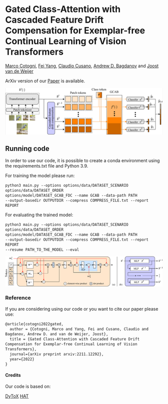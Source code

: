 # Gated Class-Attention with Cascaded Feature Drift Compensation for Exemplar-free Continual Learning of Vision Transformers
[Marco Cotogni](https://scholar.google.com/citations?user=8PUz5lAAAAAJ&hl=it), [Fei Yang](https://scholar.google.com/citations?hl=it&user=S1gksNwAAAAJ), [Claudio Cusano](https://scholar.google.com/citations?hl=it&user=lhZpU_8AAAAJ), [Andrew D. Bagdanov](https://scholar.google.com/citations?hl=it&user=_Fk4YUcAAAAJ) and [Joost van de Weijer](https://scholar.google.com/citations?hl=it&user=Gsw2iUEAAAAJ)

ArXiv version of our [Paper](https://arxiv.org/pdf/2211.12292.pdf) is available.

![Architecture](figs/Architecture.png)
## Running code
In order to use our code, it is possible to create a conda environment using the requirements.txt file and Python 3.9.

For training the model please run:
```
python3 main.py --options options/data/DATASET_SCENARIO options/data/DATASET_ORDER 
options/model/DATASET_GCAB_FDC --name GCAB --data-path PATH 
--output-basedir OUTPUTDIR --compress COMPRESS_FILE.txt --report REPORT

```
For evaluating the trained model:
```
python3 main.py --options options/data/DATASET_SCENARIO options/data/DATASET_ORDER 
options/model/DATASET_GCAB_FDC --name GCAB --data-path PATH 
--output-basedir OUTPUTDIR --compress COMPRESS_FILE.txt --report REPORT 
--resume PATH_TO_THE_MODEL --eval

```

![GCAB](figs/GCAB.png)
### Reference
If you are considering using our code or you want to cite our paper please use:

```
@article{cotogni2022gated,
  author = {Cotogni, Marco and Yang, Fei and Cusano, Claudio and Bagdanov, Andrew D. and van de Weijer, Joost},
  title = {Gated Class-Attention with Cascaded Feature Drift Compensation for Exemplar-free Continual Learning of Vision Transformers}, 
  journal={arXiv preprint arxiv:2211.12292},
  year={2022}
}

```
#### Credits
Our code is based on:

[DyToX](https://github.com/arthurdouillard/dytox)
[HAT](https://github.com/joansj/hat)
